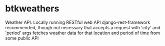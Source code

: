 # btkweathers
Weather API. Locally running RESTful web API django-rest-framework recommended, though not necessary that accepts a request with 'city' and 'period' args fetches weather data for that location and period of time from some public API
